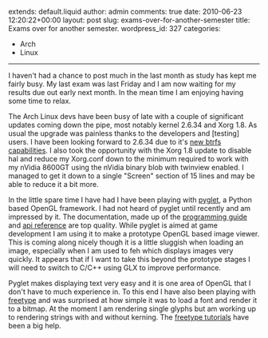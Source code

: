 extends: default.liquid
author: admin
comments: true
date: 2010-06-23 12:20:22+00:00
layout: post
slug: exams-over-for-another-semester
title: Exams over for another semester.
wordpress_id: 327
categories:
- Arch
- Linux
---

I haven't had a chance to post much in the last month as study has kept me fairly busy. My last exam was last Friday and I am now waiting for my results due out early next month. In the mean time I am enjoying having some time to relax.

The Arch Linux devs have been busy of late with a couple of significant updates coming down the pipe, most notably kernel 2.6.34 and Xorg 1.8. As usual the upgrade was painless thanks to the developers and [testing] users. I have been looking forward to 2.6.34 due to it's [new btrfs capabilities](http://kernelnewbies.org/LinuxChanges#head-98c8fb9d359cfbdd4a10bdc0c9d2d168b4c9ebb3). I also took the opportunity with the Xorg 1.8 update to disable hal and reduce my Xorg.conf down to the minimum required to work with my nVidia 8600GT using the nVidia binary blob with twinview enabled. I managed to get it down to a single "Screen" section of 15 lines and may be able to reduce it a bit more.

In the little spare time I have had I have been playing with [pyglet](http://www.pyglet.org/), a Python based OpenGL framework. I had not heard of pyglet until recently and am impressed by it. The documentation, made up of the [programming guide](http://www.pyglet.org/doc/programming_guide/index.html) and [api reference](http://www.pyglet.org/doc/api/index.html) are top quality. While pyglet is aimed at game development I am using it to make a prototype OpenGL based image viewer. This is coming along nicely though it is a little sluggish when loading an image, especially when I am used to feh which displays images very quickly. It appears that if I want to take this beyond the prototype stages I will need to switch to C/C++ using GLX to improve performance.

Pyglet makes displaying text very easy and it is one area of OpenGL that I don't have to much experience in. To this end I have also been playing with [freetype](http://freetype.sourceforge.net/index2.html) and was surprised at how simple it was to load a font and render it to a bitmap. At the moment I am rendering single glyphs but am working up to rendering strings with and without kerning. The [freetype tutorials](http://freetype.sourceforge.net/freetype2/documentation.html) have been a big help.
